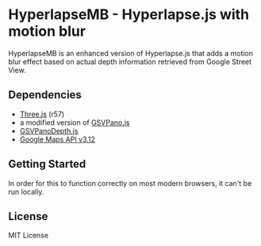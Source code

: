 # HyperlapseMB - Hyperlapse.js with motion blur

HyperlapseMB is an enhanced version of Hyperlapse.js that adds a motion blur effect based on actual depth information retrieved from Google Street View.

## Dependencies

- [Three.js](https://github.com/mrdoob/three.js) (r57)
- a modified version of [GSVPano.js](https://github.com/pnitsch/GSVPano.js)
- [GSVPanoDepth.js](https://github.com/proog128/GSVPanoDepth.js)
- [Google Maps API v3.12](https://developers.google.com/maps/documentation/javascript/3.exp/reference)

## Getting Started

In order for this to function correctly on most modern browsers, it can't be run locally. 

## License

MIT License
